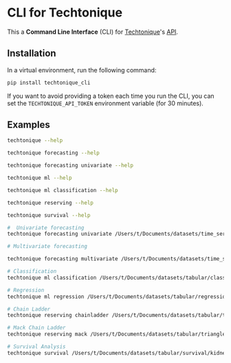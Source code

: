 # CLI for Techtonique

This a **Command Line Interface** (CLI) for [Techtonique](https://www.techtonique.net)'s [API](https://www.techtonique.net/docs). 

## Installation

In a virtual environment, run the following command:

```bash
pip install techtonique_cli
```

If you want to avoid providing a token each time you run the CLI, you can set the `TECHTONIQUE_API_TOKEN` environment variable (for 30 minutes).


## Examples

```bash
techtonique --help

techtonique forecasting --help

techtonique forecasting univariate --help

techtonique ml --help

techtonique ml classification --help

techtonique reserving --help

techtonique survival --help

#  Univariate forecasting
techtonique forecasting univariate /Users/t/Documents/datasets/time_series/univariate/a10.csv --base_model RidgeCV --h 3

# Multivariate forecasting

techtonique forecasting multivariate /Users/t/Documents/datasets/time_series/multivariate/ice_cream_vs_heater.csv --lags 25 --h 10

# Classification
techtonique ml classification /Users/t/Documents/datasets/tabular/classification/iris_dataset2.csv --base_model RandomForestRegressor

# Regression
techtonique ml regression /Users/t/Documents/datasets/tabular/regression/mtcars2.csv --base_model ElasticNet

# Chain Ladder
techtonique reserving chainladder /Users/t/Documents/datasets/tabular/triangle/abc.csv

# Mack Chain Ladder
techtonique reserving mack /Users/t/Documents/datasets/tabular/triangle/abc.csv

# Survival Analysis
techtonique survival /Users/t/Documents/datasets/tabular/survival/kidney.csv --model coxph
```